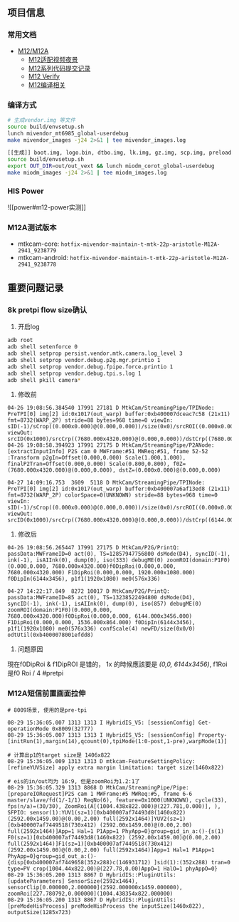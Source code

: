 ## 项目信息

### 常用文档

- [M12/M12A](https://xiaomi.f.mioffice.cn/wiki/wikk4vC1LPy4qZMkm12tvvVRr6d)
  - [M12适配视频夜景](https://xiaomi.f.mioffice.cn/wiki/wikk4R05al742nLIUDgc1Vh3kRe)
  - [M12系列代码提交记录](https://xiaomi.f.mioffice.cn/wiki/wikk4SdUSWUi9hSTar9c7deytqc)
  - [M12 Verify](https://xiaomi.f.mioffice.cn/sheets/shtk4DkGuqZImi6h1bYUFBeS4id?sheet=UEYJ7G)
  - [M12编译相关](https://xiaomi.f.mioffice.cn/docx/doxk40GKLTevE9SFYivUsECgT8d)

### 编译方式

```bash
# 生成vendor.img 等文件
source build/envsetup.sh
lunch mivendor_mt6985_global-userdebug
make mivendor_images -j24 2>&1 | tee mivendor_images.log

[[生成]] boot.img, logo.bin, dtbo.img, lk.img, gz.img, scp.img, preloader_corot.bin,dtb.img等文件
source build/envsetup.sh
export OUT_DIR=out/out_vext && lunch miodm_corot_global-userdebug
make miodm_images -j24 2>&1 | tee miodm_images.log
```

### HIS Power

![[power#m12-power实测]]

### M12A测试版本

- mtkcam-core: `hotfix-mivendor-maintain-t-mtk-22p-aristotle-M12A-2941_9238779`
- mtkcam-android: `hotfix-mivendor-maintain-t-mtk-22p-aristotle-M12A-2941_9238778`

## 重要问题记录

### 8k pretpi flow size确认

1. 开启log

```bash
adb root
adb shell setenforce 0
adb shell setprop persist.vendor.mtk.camera.log_level 3
adb shell setprop vendor.debug.p2g.mgr.printio 1
adb shell setprop vendor.debug.fpipe.force.printio 1
adb shell setprop vendor.debug.tpi.s.log 1
adb shell pkill camera*
```

1. 修改前

```log
04-26 19:08:56.384540 17991 27181 D MtkCam/StreamingPipe/TPINode: PreTPI[0] img[2] id:0x1017(out_warp) buffer:0xb400007dceac7c58 (21x11) fmt=8732(WARP_2P) stride=88 bytes=968 time=0 viewIn: sID(-1)/sCrop((0.000x0.000)@(0.000,0.000))/size(0x0)/srcROI((0.000x0.000)@(0.000,0.000)), viewOut: srcID(0x1000)/srcCrp((7680.000x4320.000)@(0.000,0.000))/dstCrp((7680.000x4320.000)@(0.000,0.000))/dstROI((0.000x0.000)@(0.000,0.000))/warpOutSize((6144.00x3456.00))
04-26 19:08:58.394923 17991 27175 D MtkCam/StreamingPipe/P2ANode: [extractInputInfo] P2S cam 0 MWFrame:#51 MWReq:#51, frame 52-52 :Transform p2gIn=Offset(0.000,0.000) Scale(1.000,1.000), finalP2Tran=Offset(0.000,0.000) Scale(0.800,0.800), f0Z=(7680.000x4320.000)@(0.000,0.000), dstZ=(0.000x0.000)@(0.000,0.000)

04-27 14:09:16.753  3609  5118 D MtkCam/StreamingPipe/TPINode: PreTPI[0] img[2] id:0x1017(out_warp) buffer:0xb400007a6af13ed8 (21x11) fmt=8732(WARP_2P) colorSpace=0(UNKNOWN) stride=88 bytes=968 time=0 viewIn: sID(-1)/sCrop((0.000x0.000)@(0.000,0.000))/size(0x0)/srcROI((0.000x0.000)@(0.000,0.000)), viewOut: srcID(0x1000)/srcCrp((7680.000x4320.000)@(0.000,0.000))/dstCrp((6144.000x3456.000)@(0.000,0.000))/dstROI((7680.000x4320.000)@(0.000,0.000))/warpOutSize((6144.00x3456.00))
```

1. 修改后

```log
04-26 19:08:56.265447 17991 27175 D MtkCam/P2G/PrintQ:  passData:MWFrameID=0 act(0), TS=12857947756800 dsMode(D4), syncID(-1), ink(-1), isAIInk(0), dump(0), iso(333) debugME(0) zoomROI(domain:P1F0)(0.000,0.000, 7680.000x4320.000)f0DipRoi(0.000,0.000, 7680.000x4320.000) F1DipRoi(0.000,0.000, 1920.000x1080.000) f0DipIn(6144x3456), p1f1(1920x1080) me0(576x336)

04-27 14:22:17.849  8272 10017 D MtkCam/P2G/PrintQ:  passData:MWFrameID=85 act(0), TS=13238522494800 dsMode(D4), syncID(-1), ink(-1), isAIInk(0), dump(0), iso(857) debugME(0) zoomROI(domain:P1F0)(0.000,0.000, 7680.000x4320.000)f0DipRoi(0.000,0.000, 6144.000x3456.000) F1DipRoi(0.000,0.000, 1536.000x864.000) f0DipIn(6144x3456), p1f1(1920x1080) me0(576x336) confScale(4) newFD/size(0x0/0) odtUtil(0xb4000078001efdd8)
```

1. 问题原因

現在f0DipRoi & f1DipROI  是错的， 1x 的時候應該要是 _(0,0, 6144x3456)_, f1Roi 是f0 Roi / 4 #pretpi

### M12A短信前置画面拉伸

```log
# 8009场景, 使用的是pre-tpi

08-29 15:36:05.007 1313 1313 I HybridIS_V5: [sessionConfig] Get-operationMode 0x8009(32777)
08-29 15:36:05.007 1313 1313 I HybridIS_V5: [sessionConfig] Property-[initRun(1),margin(14),qcount(0),tpiMode(1:0-post,1-pre),warpMode(1)]

# 计算出p1的target size是 1406x822
08-29 15:36:05.009 1313 1313 D mtkcam-FeatureSettingPolicy: [refineYUVSize] apply extra margin limitation: target size(1460x822)

# eis的in/out均为 16:9, 但是zoomRoi为1.2:1了
08-29 15:36:05.329 1313 8868 D MtkCam/StreamingPipe/Pipe: [prepareIORequest]P2S cam 1 MWFrame:#5 MWReq:#5, frame 6-6 master/slave/fd(1/-1/1) ReqNo(6), feature=0x1000(UNKNOWN), cycle(33), fps(n/a)=(30/30), ZoomRoi(A[(1004.438x822.000)@(227.781,0.000)], ), SFPIO: sensor(1):YUV1(sz=1)[0xb400007af74493d8(1460x822) (2592.00x1459.00)@(0.00,2.00) full(2592x1464)]YUV2(sz=1)[0xb400007af7449518(730x412) (2592.00x1459.00)@(0.00,2.00) full(2592x1464)]App=1 Hal=1 P1App=1 PhyApp=0}group=gid_in_a:()-{s(1) F0(sz=1)[0xb400007af74493d8(1460x822) (2592.00x1459.00)@(0.00,2.00) full(2592x1464)]F1(sz=1)[0xb400007af7449518(730x412) (2592.00x1459.00)@(0.00,2.00) full(2592x1464)]App=1 Hal=1 P1App=1 PhyApp=0}group=gid_out_a:()-{disp[0xb400007af7449658(352x288)c(146931712) ]sid(1):(352x288) tran=0 type=PV crop(1004.44x822.00)@(227.78,0.00)AppO=1 HalO=1 phyAppO=0}
08-29 15:36:05.200 1313 8867 D HybridIS::PluginUtils: [updateParameters] SensorSize(2592x1464), sensorClip[0.000000,2.000000](2592.000000x1459.000000), zoomRoi[227.780792,0.000000](1004.438354x822.000000)
08-29 15:36:05.200 1313 8867 D HybridIS::PluginUtils: [preModeHisProcess] preModeHisProcess the inputSize(1460x822), outputSize(1285x723)
```
